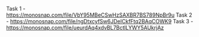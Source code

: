﻿
Task 1 - https://monosnap.com/file/VbY95MBeCSwHzSAXBR7BS789NpBr9u
Task 2 - https://monosnap.com/file/ngDtxcyfSw6JDeICkfFtq2BAqCOWK9
Task 3 - https://monosnap.com/file/ueurdAq4xdvBL7BctlLYWY5AUkrjAz
